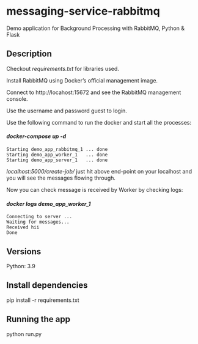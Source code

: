 # messaging-service-rabbitmq

Demo application for Background Processing with RabbitMQ, Python & Flask

## Description

Checkout _requirements.txt_ for libraries used.

Install RabbitMQ using Docker’s official management image.

Connect to http://locahost:15672 and see the RabbitMQ management console.

Use the username and password guest to login.

Use the following command to run the docker and start all the processes:

#### _docker-compose up -d_
```
Starting demo_app_rabbitmq_1 ... done
Starting demo_app_worker_1   ... done
Starting demo_app_server_1   ... done
```

_localhost:5000/create-job/_ 
just hit above end-point on your localhost and you will see the messages flowing through.

Now you can check message is received by Worker by checking logs:

#### _docker logs demo_app_worker_1_
```
Connecting to server ...
Waiting for messages...
Received hii
Done
```


## Versions

Python: 3.9

## Install dependencies

pip install -r requirements.txt

## Running the app

python run.py


